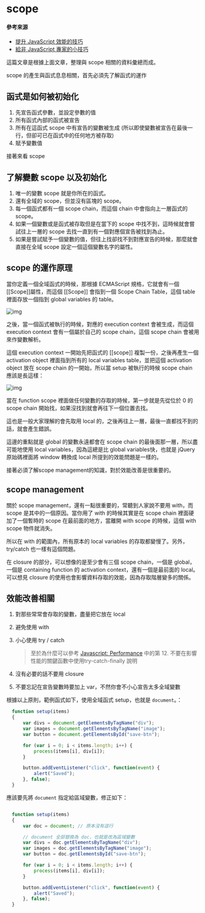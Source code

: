# scope

#### 參考來源

* [提升 JavaScript 效能的技巧](http://www.icoding.co/2012/07/javascript-html-2)
* [給非 JavaScript 專家的小技巧](http://www.icoding.co/2012/09/javascript2-html)

這篇文章是根據上面文章，整理與 scope 相關的資料彙總而成。


scope 的產生與函式息息相關，首先必須先了解函式的運作

## 函式是如何被初始化

1. 先宣告函式參數，並設定參數的值
2. 所有函式內部的函式被宣告
3. 所有在這函式 scope 中有宣告的變數被生成 (所以即使變數被宣告在最後一行，但卻可已在函式中的任何地方被存取)
4. 賦予變數值

接著來看 scope

## 了解變數 scope 以及初始化

1. 唯一的變數 scope 就是你所在的函式。
2. 還有全域的 scope，但並沒有區塊的 scope。
3. 每一個函式都有一個 scope chain，而這個 chain 中會指向上一層函式的 scope。
4. 如果一個變數或是函式被存取但是在當下的 scope 中找不到，這時候就會嘗試往上一層的 scope 去找一直到有一個對應個宣告被找到為止。
5.  如果是嘗試賦予一個變數的值，但往上找卻找不到對應宣告的時候，那麼就會直接在全域 scope 設定一個這個變數名字的屬性。

## scope 的運作原理

當你定義一個全域函式的時候，那根據 ECMAScript 規格，它就會有一個 [[Scope]]屬性，而這個 [[Scope]] 會指到一個 Scope Chain Table，這個 table 裡面存放一個指到 global variables 的 table。


![img](http://2.bp.blogspot.com/-gugDSqh-lUg/T_XMYmUT5fI/AAAAAAAAXUE/WqDmooAtSwM/s1600/scope.jpeg)


之後，當一個函式被執行的時候，對應的 execution context 會被生成，而這個 execution context 會有一個屬於自己的 scope chain，這個 scope chain 會被用來作變數解析。

這個 execution context 一開始先把函式的 [[scope]] 複製一份，之後再產生一個 activation object 裡面指到所有的 local variables table，並把這個 activation object 放在 scope chain 的一開始，所以當 setup 被執行的時候 scope chain 應該是長這樣：

![img](http://1.bp.blogspot.com/-3MdmGetL9rE/T_XMhQIwBhI/AAAAAAAAXUY/6I2Ota50G6o/s1600/scope2.jpeg)

當在 function scope 裡面做任何變數的存取的時候，第一步就是先從位於 0 的 scope chain 開始找，如果沒找到就會再往下一個位置去找。

這也是一般大家理解的會先取用 local 的，之後再往上一層，最後一直都找不到的話，就會產生錯誤。

這邊的重點就是 global 的變數永遠都會在 scope chain 的最後面那一層，所以盡可能地使用 local variables，因為這總是比 global variables快，也就是 jQuery 原始碼裡面將 window 轉換成 local 所提到的效能問題是一樣的。

接著必須了解scope management的知識，對於效能改善是很重要的。

## scope management

關於 scope management，還有一點很重要的，常聽到人家說不要用 with，而 scope 是其中的一個原因。當你用了 with 的時候其實是在 scope chain 裡面硬加了一個暫時的 scope 在最前面的地方，當離開 with scope 的時候，這個 with scope 物件就消失。

所以在 with 的範圍內，所有原本的 local variables 的存取都變慢了。另外，try/catch 也一樣有這個問題。

在 closure 的部分，可以想像的是至少會有三個 scope chain，一個是 global，一個是 containing function 的 activation context，還有一個是最前面的 local。可以想見 closure 的使用也會影響資料存取的效能，因為存取階層變多的關係。

## 效能改善相關

1. 對那些常常會存取的變數，盡量把它放在 local
2. 避免使用 with
3. 小心使用 try / catch

	> 至於為什麼可以參考 [Javascript: Performance](http://smlsun.com/blog/2013/02/01/javascript-performance/) 中的第 12. 不要在影響性能的關鍵函數中使用try-catch-finally 說明

4. 沒有必要的話不要用 closure
5. 不要忘記在宣告變數時要加上 var，不然你會不小心宣告太多全域變數

根據以上原則，範例函式如下，使用全域函式 setup，也就是 ``document``。：

``` javascript
  function setup(items)
  {
      var divs = document.getElementsByTagName("div");
      var images = document.getElementsByTagName("image");
      var button = document.getElementsById("save-btn");

      for (var i = 0; i < items.length; i++) {
          process(items[i], div[i]);
      }

      button.addEventListener("click", function(event) {
          alert("Saved");
      }, false);
  }
```

應該要先將 ``document`` 指定給區域變數，修正如下：

``` javascript

  function setup(items)
  {
      var doc = document; // 原本沒有這行

      // document 全部替換為 doc，也就是改為區域變數
      var divs = doc.getElementsByTagName("div");
      var images = doc.getElementsByTagName("image");
      var button = doc.getElementsById("save-btn");

      for (var i = 0; i < items.length; i++) {
          process(items[i], div[i]);
      }

      button.addEventListener("click", function(event) {
          alert("Saved");
      }, false);
  }
```

